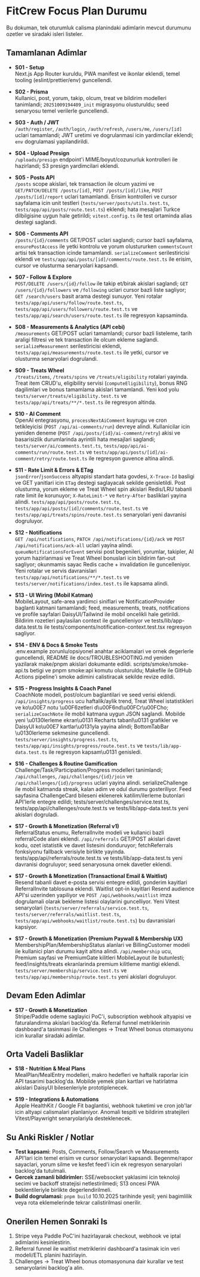 # FitCrew Focus Plan Durumu

Bu dokuman, tek oturumluk calisma planindaki adimlarin mevcut durumunu ozetler ve siradaki isleri listeler.

## Tamamlanan Adimlar

- **S01 - Setup**  
  Next.js App Router kuruldu, PWA manifest ve ikonlar eklendi, temel tooling (eslint/prettier/env) guncellendi.

- **S02 - Prisma**  
  Kullanici, post, yorum, takip, olcum, treat ve bildirim modelleri tanimlandi; `20251009194409_init` migrasyonu olusturuldu; seed senaryosu temel verilerle guncellendi.

- **S03 - Auth / JWT**  
  `/auth/register`, `/auth/login`, `/auth/refresh`, `/users/me`, `/users/[id]` uclari tamamlandi; JWT uretimi ve dogrulanmasi icin yardimcilar eklendi; `env` dogrulamasi yapilandirildi.

- **S04 - Upload Presign**  
  `/uploads/presign` endpoint'i MIME/boyut/cozunurluk kontrolleri ile hazirlandi; S3 presign yardimcilari eklendi.

- **S05 - Posts API**  
  `/posts` scope akislari, tek transaction ile olcum yazimi ve `GET/PATCH/DELETE /posts/[id]`, `POST /posts/[id]/like`, `POST /posts/[id]/report` uclari tamamlandi. Erisim kontrolleri ve cursor sayfalama icin unit testleri (`tests/server/posts/utils.test.ts`, `tests/app/api/posts/route.test.ts`) eklendi; hata mesajlari Turkce dilbilgisine uygun hale getirildi; `vitest.config.ts` ile test ortaminda alias destegi saglandi.

- **S06 - Comments API**  
  `/posts/{id}/comments` GET/POST uclari saglandi; cursor bazli sayfalama, `ensurePostAccess` ile yetki kontrolu ve yorum olustururken `commentsCount` artisi tek transaction icinde tamamlandi. `serializeComment` serilestiricisi eklendi ve `tests/app/api/posts/[id]/comments/route.test.ts` ile erisim, cursor ve olusturma senaryolari kapsandi.

- **S07 - Follow & Explore**  
  `POST/DELETE /users/{id}/follow` ile takip et/birak akislari saglandi; `GET /users/{id}/followers` ve `/following` uclari cursor bazli liste sagliyor; `GET /search/users` basit arama destegi sunuyor. Yeni rotalar `tests/app/api/users/follow/route.test.ts`, `tests/app/api/users/followers/route.test.ts` ve `tests/app/api/search/users/route.test.ts` ile regresyon kapsaminda.

- **S08 - Measurements & Analytics (API cebi)**  
  `/measurements` GET/POST uclari tamamlandi; cursor bazli listeleme, tarih araligi filtresi ve tek transaction ile olcum ekleme saglandi. `serializeMeasurement` serilestiricisi eklendi, `tests/app/api/measurements/route.test.ts` ile yetki, cursor ve olusturma senaryolari dogrulandi.

- **S09 - Treats Wheel**  
  `/treats/items`, `/treats/spins` ve `/treats/eligibility` rotalari yayinda. Treat item CRUD'u, eligibility servisi (`computeEligibility`), bonus RNG dagilimlari ve bonus tamamlama akislari tamamlandi. Yeni kod yolu `tests/server/treats/eligibility.test.ts` ve `tests/app/api/treats/**/*.test.ts` ile regresyon altinda.

- **S10 - AI Comment**  
  OpenAI entegrasyonu, `processNextAiComment` kuyrugu ve cron tetikleyicisi (`POST /api/ai-comments/run`) devreye alindi. Kullanicilar icin yeniden deneme (`POST /api/posts/{id}/ai-comment/retry`) akisi ve basarisizlik durumlarinda ayrintili hata mesajlari saglandi; `tests/server/ai/comments.test.ts`, `tests/app/api/ai-comments/run/route.test.ts` ve `tests/app/api/posts/[id]/ai-comment/retry/route.test.ts` ile regresyon guvence altina alindi.

- **S11 - Rate Limit & Errors & ETag**  
  `jsonError`/`jsonSuccess` altyapisi standart hata govdesi, `X-Trace-Id` basligi ve GET yanitlari icin `ETag` destegi saglayacak sekilde genisletildi. Post olusturma, yorum ekleme ve Treat Wheel spin akislari Redis/LRU tabanli rate limit ile korunuyor; `X-RateLimit-*` ve `Retry-After` basliklari yayina alindi. `tests/app/api/posts/route.test.ts`, `tests/app/api/posts/[id]/comments/route.test.ts` ve `tests/app/api/treats/spins/route.test.ts` senaryolari yeni davranisi dogruluyor.

- **S12 - Notifications**  
  `GET /api/notifications`, `PATCH /api/notifications/{id}/ack` ve `POST /api/notifications/ack-all` uclari yayina alindi. `queueNotificationsForEvent` servisi post begenileri, yorumlar, takipler, AI yorum hazirlanmasi ve Treat Wheel bonuslari icin bildirim fan-out sagliyor; okunmamis sayac Redis cache + invalidation ile guncelleniyor. Yeni rotalar ve servis davranislari `tests/app/api/notifications/**/*.test.ts` ve `tests/server/notifications/index.test.ts` ile kapsama alindi.

- **S13 - UI Wiring (Mobil Katman)**  
  MobileLayout, safe-area yardimci siniflari ve NotificationProvider baglanti katmani tamamlandi; feed, measurements, treats, notifications ve profile sayfalari DaisyUI/Tailwind ile mobil oncelikli hale getirildi. Bildirim rozetleri paylasilan context ile guncelleniyor ve tests/lib/app-data.test.ts ile tests/components/notification-context.test.tsx regresyon sagliyor.

- **S14 - ENV & Docs & Smoke Tests**  
  .env.example zorunlu/opsiyonel anahtar aciklamalari ve ornek degerlerle guncellendi, README ile docs/TROUBLESHOOTING.md yeniden yazilarak make/pnpm akislari dokumante edildi. scripts/smoke/smoke-api.ts betigi ve pnpm smoke:api komutu olusturuldu; Makefile ile GitHub Actions pipeline'i smoke adimini calistiracak sekilde revize edildi.

- **S15 - Progress Insights & Coach Panel**  
  CoachNote modeli, post/olcum baglantilari ve seed verisi eklendi. `/api/insights/progress` ucu haftalik/aylik trend, Treat Wheel istatistikleri ve ko\u00E7 notu \u00F6zetleri d\u00F6nd\u00FCr\u00FCho; `serializeCoachNote` ile mobil katmana uygun JSON saglandi. Mobilde yeni \u0130lerleme ekran\u0131 Recharts tabanl\u0131 grafikler ve DaisyUI ko\u00E7 kartlar\u0131yla yayina alindi; BottomTabBar \u0130lerleme sekmesine guncellendi. `tests/server/insights/progress.test.ts`, `tests/app/api/insights/progress/route.test.ts` ve `tests/lib/app-data.test.ts` ile regresyon kapsam\u0131 genisledi.
- **S16 - Challenges & Routine Gamification**  
  Challenge/Task/Participation/Progress modelleri tanimlandi; `/api/challenges`, `/api/challenges/{id}/join` ve `/api/challenges/{id}/progress` uclari yayina alindi. serializeChallenge ile mobil katmanda streak, kalan adim ve odul durumu gosteriliyor. Feed sayfasina ChallengeCard bileseni eklenerek katilim/ilerleme butonlari API'lerle entegre edildi; tests/server/challenges/service.test.ts, tests/app/api/challenges/route.test.ts ve tests/lib/app-data.test.ts yeni akislari dogruladi.
- **S17 - Growth & Monetization (Referral v1)**  
  ReferralStatus enumu, ReferralInvite modeli ve kullanici bazli referralCode alani eklendi. `/api/referrals` GET/POST akislari davet kodu, ozet istatistik ve davet listesini donduruyor; fetchReferrals fonksiyonu fallback verisiyle birlikte yayinda. tests/app/api/referrals/route.test.ts ve tests/lib/app-data.test.ts yeni davranisi dogruluyor; seed senaryosuna ornek davetler eklendi.
- **S17 - Growth & Monetization (Transactional Email & Waitlist)**  
  Resend tabanli davet e-posta servisi entegre edildi, gonderim kayitlari ReferralInvite tablosuna eklendi. Waitlist opt-in kayitlari Resend audience API'si uzerinden yapiliyor ve `POST /api/webhooks/waitlist` imza dogrulamali olarak bekleme listesi olaylarini guncelliyor. Yeni Vitest senaryolari (`tests/server/referrals/service.test.ts`, `tests/server/referrals/waitlist.test.ts`, `tests/app/api/webhooks/waitlist/route.test.ts`) bu davranislari kapsiyor.
- **S17 - Growth & Monetization (Premium Paywall & Membership UX)**  
  MembershipPlan/MembershipStatus alanlari ve BillingCustomer modeli ile kullanici plan durumu kayit altina alindi. `/api/membership` ucu, Premium sayfasi ve PremiumGate kilitleri MobileLayout ile butunlesti; feed/insights/treats ekranlarinda premium kilitleme mantigi eklendi. `tests/server/membership/service.test.ts` ve `tests/app/api/membership/route.test.ts` yeni akislari dogruluyor.

## Devam Eden Adimlar

- **S17 - Growth & Monetization**  
  Stripe/Paddle odeme saglayici PoC'i, subscription webhook altyapisi ve faturalandirma akislari backlog'da. Referral funnel metriklerinin dashboard'a tasinmasi ile Challenges -> Treat Wheel bonus otomasyonu icin kurallar siradaki adimlar.

## Orta Vadeli Basliklar

- **S18 - Nutrition & Meal Plans**  
  MealPlan/MealEntry modelleri, makro hedefleri ve haftalik raporlar icin API tasarimi backlog'da. Mobilde yemek plan kartlari ve hatirlatma akislari DaisyUI bilesenleriyle prototiplenecek.

- **S19 - Integrations & Automations**  
  Apple HealthKit / Google Fit baglantisi, webhook tuketimi ve cron job'lar icin altyapi calismalari planlaniyor. Anomali tespiti ve bildirim stratejileri Vitest/Playwright senaryolariyla desteklenecek.

## Su Anki Riskler / Notlar

- **Test kapsami:** Posts, Comments, Follow/Search ve Measurements API'lari icin temel erisim ve cursor senaryolari kapsandi. Begenme/rapor sayaclari, yorum silme ve kesfet feed'i icin ek regresyon senaryolari backlog'da tutulmali.
- **Gercek zamanli bildirimler:** SSE/websocket yaklasimi icin teknoloji secimi ve backoff stratejisi netlestirilmedi; S13 oncesi PWA beklentileriyle birlikte degerlendirilmeli.
- **Build dogrulamasi:** `pnpm build` 10.10.2025 tarihinde yesil; yeni bagimlilik veya rota eklemelerinde tekrar calistirilmasi onerilir.

## Onerilen Hemen Sonraki Is

1. Stripe veya Paddle PoC'ini hazirlayarak checkout, webhook ve iptal adimlarini kesinlestirin.
2. Referral funnel ile waitlist metriklerini dashboard'a tasimak icin veri modeli/ETL planini hazirlayin.
3. Challenges -> Treat Wheel bonus otomasyonuna dair kurallar ve test senaryolarini backlog'a alin.

